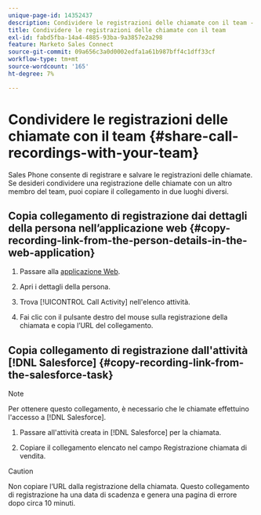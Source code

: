 ```yaml
---
unique-page-id: 14352437
description: Condividere le registrazioni delle chiamate con il team - Documentazione Marketo - Documentazione del prodotto
title: Condividere le registrazioni delle chiamate con il team
exl-id: fabd5fba-14a4-4885-93ba-9a3857e2a298
feature: Marketo Sales Connect
source-git-commit: 09a656c3a0d0002edfa1a61b987bff4c1dff33cf
workflow-type: tm+mt
source-wordcount: '165'
ht-degree: 7%

---
```


# Condividere le registrazioni delle chiamate con il team {#share-call-recordings-with-your-team}

Sales Phone consente di registrare e salvare le registrazioni delle chiamate. Se desideri condividere una registrazione delle chiamate con un altro membro del team, puoi copiare il collegamento in due luoghi diversi.

## Copia collegamento di registrazione dai dettagli della persona nell’applicazione web {#copy-recording-link-from-the-person-details-in-the-web-application}

1. Passare alla [applicazione Web](https://toutapp.com/login).

1. Apri i dettagli della persona.

1. Trova [!UICONTROL Call Activity] nell&#39;elenco attività.

1. Fai clic con il pulsante destro del mouse sulla registrazione della chiamata e copia l’URL del collegamento.

## Copia collegamento di registrazione dall&#39;attività [!DNL Salesforce] {#copy-recording-link-from-the-salesforce-task}

>[!NOTE]
>
>Per ottenere questo collegamento, è necessario che le chiamate effettuino l&#39;accesso a [!DNL Salesforce].

1. Passare all&#39;attività creata in [!DNL Salesforce] per la chiamata.

1. Copiare il collegamento elencato nel campo Registrazione chiamata di vendita.

>[!CAUTION]
>
>Non copiare l’URL dalla registrazione della chiamata. Questo collegamento di registrazione ha una data di scadenza e genera una pagina di errore dopo circa 10 minuti.
